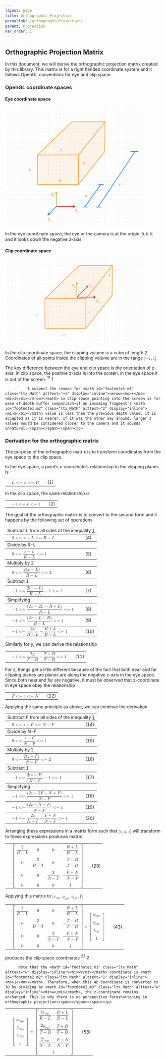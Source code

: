 ```yaml
---
layout: page
title: Orthographic Projection 
permalink: /orthographicProjection/
parent: Projection 
nav_order: 1
---
```


<html lang="en">
<head>
<meta http-equiv="content-type" content="text/html; charset=UTF-8">
<title>Orthographic Projection Matrix</title>
<!--Generated on Mon Aug  7 23:30:06 2023 by LaTeXML (version 0.8.7) http://dlmf.nist.gov/LaTeXML/.-->

<link rel="stylesheet" href="../web/LaTeXML.css" type="text/css">
<link rel="stylesheet" href="../web/ltx-article.css" type="text/css">
<meta name="viewport" content="width=device-width, initial-scale=1, shrink-to-fit=no">
</head>
<body>
<div class="ltx_page_main">
<div class="ltx_page_content">
<article class="ltx_document">
<section id="Sx1" class="ltx_section ltx_centering">
<h2 class="ltx_title ltx_title_section">Orthographic Projection Matrix</h2>

</section>
<div id="p1" class="ltx_para ltx_noindent">
<p class="ltx_p">In this document, we will derive the orthographic projection matrix created by this library.
This matrix is for a right handed coordinate system and it follows OpenGL conventions for eye and clip space. </p>
</div>
<section id="Sx1.SSx1" class="ltx_subsection">
<h3 class="ltx_title ltx_title_subsection">OpenGL coordinate spaces</h3>

<section id="Sx1.SSx1.SSSx1" class="ltx_subsubsection">
<h4 class="ltx_title ltx_title_subsubsection">Eye coordinate space</h4>

<div id="Sx1.SSx1.SSSx1.p1" class="ltx_para">
<img src="../web/x4.jpg" id="Sx1.SSx1.SSSx1.p1.g1" class="ltx_graphics ltx_img_square" width="449" height="382" alt="[Uncaptioned image]">
</div>
<div id="Sx1.SSx1.SSSx1.p2" class="ltx_para ltx_noindent">
<p class="ltx_p">In the eye coordinate space, the eye or the camera is at the origin <math id="Sx1.SSx1.SSSx1.p2.m1" class="ltx_Math" alttext="[0,0,0]" display="inline"><mrow><mo stretchy="false">[</mo><mn>0</mn><mo>,</mo><mn>0</mn><mo>,</mo><mn>0</mn><mo stretchy="false">]</mo></mrow></math> and it looks down the negative z-axis</p>
</div>
</section>
<section id="Sx1.SSx1.SSSx2" class="ltx_subsubsection">
<h4 class="ltx_title ltx_title_subsubsection">Clip coordinate space</h4>

<div id="Sx1.SSx1.SSSx2.p1" class="ltx_para">
<img src="../web/x5.jpg" id="Sx1.SSx1.SSSx2.p1.g1" class="ltx_graphics ltx_img_landscape" width="449" height="267" alt="[Uncaptioned image]">
</div>
<section id="Sx1.SSx1.SSSx2.Px1" class="ltx_paragraph">
<h5 class="ltx_title ltx_title_paragraph"></h5>

<div id="Sx1.SSx1.SSSx2.Px1.p1" class="ltx_para">
<p class="ltx_p">In the clip coordinate space, the clipping volume is a cube of length 2. Coordinates of all points inside the clipping volume are in the range <math id="Sx1.SSx1.SSSx2.Px1.p1.m1" class="ltx_Math" alttext="[-1,1]" display="inline"><mrow><mo stretchy="false">[</mo><mrow><mo>−</mo><mn>1</mn></mrow><mo>,</mo><mn>1</mn><mo stretchy="false">]</mo></mrow></math>.</p>
</div>
<div id="Sx1.SSx1.SSSx2.Px1.p2" class="ltx_para">
<p class="ltx_p">The key difference between the eye and clip space is the orientation of z-axis. In clip space, the positive z-axis is into the screen, in the eye space it is out of the screen.
<span id="footnote1" class="ltx_note ltx_role_footnote"><sup class="ltx_note_mark">1</sup><span class="ltx_note_outer"><span class="ltx_note_content"><sup class="ltx_note_mark">1</sup>
                <span class="ltx_tag ltx_tag_note">1</span>


              I suspect the reason for <math id="footnote1.m1" class="ltx_Math" alttext="+z" display="inline"><mrow><mo>+</mo><mi>z</mi></mrow></math> in clip space pointing into the screen is for ease of depth buffer comparison–if an incoming fragment’s <math id="footnote1.m2" class="ltx_Math" alttext="z" display="inline"><mi>z</mi></math> value is less than the previous depth value, it is accepted as it is nearer. If it was the other way around, larger z values would be considered closer to the camera and it sounds unnatural.</span></span></span></p>
</div>
</section>
</section>
</section>
<section id="Sx1.SSx2" class="ltx_subsection">
<h3 class="ltx_title ltx_title_subsection">Derivation for the orthographic matrix</h3>

<div id="Sx1.SSx2.p1" class="ltx_para ltx_noindent">
<p class="ltx_p">The purpose of the orthographic matrix is to transform coordinates from the eye space to the clip space.</p>
</div>
<div id="Sx1.SSx2.p2" class="ltx_para ltx_noindent">
<p class="ltx_p">In the eye space, a point’s x-coordinate’s relationship to the clipping planes is</p>
</div>
<div id="Sx1.SSx2.p3" class="ltx_para">
<table id="Sx1.EGx1" class="ltx_equationgroup ltx_eqn_align ltx_eqn_table">

<tbody id="Sx1.E1"><tr class="ltx_equation ltx_eqn_row ltx_align_baseline">
<td class="ltx_eqn_cell ltx_eqn_center_padleft"></td>
<td class="ltx_td ltx_align_right ltx_eqn_cell"><math id="Sx1.E1.m1" class="ltx_Math" alttext="\displaystyle L&lt;=x&lt;=R" display="inline"><mrow><mi>L</mi><mo mathvariant="italic">&lt;=</mo><mi>x</mi><mo mathvariant="italic">&lt;=</mo><mi>R</mi></mrow></math></td>
<td class="ltx_eqn_cell ltx_eqn_center_padright"></td>
<td rowspan="1" class="ltx_eqn_cell ltx_eqn_eqno ltx_align_middle ltx_align_right"><span class="ltx_tag ltx_tag_equation ltx_align_right">(1)</span></td>
</tr></tbody>
</table>
</div>
<div id="Sx1.SSx2.p4" class="ltx_para ltx_noindent">
<p class="ltx_p">In the clip space, the same relationship is</p>
</div>
<div id="Sx1.SSx2.p5" class="ltx_para">
<table id="Sx1.EGx2" class="ltx_equationgroup ltx_eqn_align ltx_eqn_table">

<tbody id="Sx1.E2"><tr class="ltx_equation ltx_eqn_row ltx_align_baseline">
<td class="ltx_eqn_cell ltx_eqn_center_padleft"></td>
<td class="ltx_td ltx_align_right ltx_eqn_cell"><math id="Sx1.E2.m1" class="ltx_Math" alttext="\displaystyle-1&lt;=x&lt;=1" display="inline"><mrow><mrow><mo>−</mo><mn>1</mn></mrow><mo mathvariant="italic">&lt;=</mo><mi>x</mi><mo mathvariant="italic">&lt;=</mo><mn>1</mn></mrow></math></td>
<td class="ltx_eqn_cell ltx_eqn_center_padright"></td>
<td rowspan="1" class="ltx_eqn_cell ltx_eqn_eqno ltx_align_middle ltx_align_right"><span class="ltx_tag ltx_tag_equation ltx_align_right">(2)</span></td>
</tr></tbody>
</table>
</div>
<div id="Sx1.SSx2.p6" class="ltx_para ltx_noindent">
<p class="ltx_p">The goal of the orthographic matrix is to convert to the second form and it happens by the following set of operations</p>
</div>
<div id="Sx1.SSx2.p7" class="ltx_para">
<table id="Sx1.EGx3" class="ltx_equationgroup ltx_eqn_align ltx_eqn_table">

<tbody><tr class="ltx_eqn_row ltx_align_baseline"><td class="ltx_eqn_cell ltx_align_left" style="white-space:normal;" colspan="4">Subtract L from all sides of the inequality <a href="#Sx1.E1" title="1 ‣ Derivation for the orthographic matrix" class="ltx_ref"><span class="ltx_text ltx_ref_tag">1</span></a>
</td></tr></tbody>
<tbody id="Sx1.E4"><tr class="ltx_equation ltx_eqn_row ltx_align_baseline">
<td class="ltx_eqn_cell ltx_eqn_center_padleft"></td>
<td class="ltx_td ltx_align_right ltx_eqn_cell"><math id="Sx1.E4.m1" class="ltx_Math" alttext="\displaystyle 0&lt;=x-L&lt;=R-L" display="inline"><mrow><mn>0</mn><mo mathvariant="italic">&lt;=</mo><mrow><mi>x</mi><mo>−</mo><mi>L</mi></mrow><mo mathvariant="italic">&lt;=</mo><mrow><mi>R</mi><mo>−</mo><mi>L</mi></mrow></mrow></math></td>
<td class="ltx_eqn_cell ltx_eqn_center_padright"></td>
<td rowspan="1" class="ltx_eqn_cell ltx_eqn_eqno ltx_align_middle ltx_align_right"><span class="ltx_tag ltx_tag_equation ltx_align_right">(4)</span></td>
</tr></tbody>
<tbody><tr class="ltx_eqn_row ltx_align_baseline"><td class="ltx_eqn_cell ltx_align_left" style="white-space:normal;" colspan="4">Divide by R-L</td></tr></tbody>
<tbody id="Sx1.E5"><tr class="ltx_equation ltx_eqn_row ltx_align_baseline">
<td class="ltx_eqn_cell ltx_eqn_center_padleft"></td>
<td class="ltx_td ltx_align_right ltx_eqn_cell"><math id="Sx1.E5.m1" class="ltx_Math" alttext="\displaystyle 0&lt;=\dfrac{x-L}{R-L}&lt;=1" display="inline"><mrow><mn>0</mn><mo mathvariant="italic">&lt;=</mo><mstyle displaystyle="true"><mfrac><mrow><mi>x</mi><mo>−</mo><mi>L</mi></mrow><mrow><mi>R</mi><mo>−</mo><mi>L</mi></mrow></mfrac></mstyle><mo mathvariant="italic">&lt;=</mo><mn>1</mn></mrow></math></td>
<td class="ltx_eqn_cell ltx_eqn_center_padright"></td>
<td rowspan="1" class="ltx_eqn_cell ltx_eqn_eqno ltx_align_middle ltx_align_right"><span class="ltx_tag ltx_tag_equation ltx_align_right">(5)</span></td>
</tr></tbody>
<tbody><tr class="ltx_eqn_row ltx_align_baseline"><td class="ltx_eqn_cell ltx_align_left" style="white-space:normal;" colspan="4">Multiply by 2</td></tr></tbody>
<tbody id="Sx1.E6"><tr class="ltx_equation ltx_eqn_row ltx_align_baseline">
<td class="ltx_eqn_cell ltx_eqn_center_padleft"></td>
<td class="ltx_td ltx_align_right ltx_eqn_cell"><math id="Sx1.E6.m1" class="ltx_Math" alttext="\displaystyle 0&lt;=\dfrac{2(x-L)}{R-L}&lt;=2" display="inline"><mrow><mn>0</mn><mo mathvariant="italic">&lt;=</mo><mstyle displaystyle="true"><mfrac><mrow><mn>2</mn><mo>⁢</mo><mrow><mo stretchy="false">(</mo><mrow><mi>x</mi><mo>−</mo><mi>L</mi></mrow><mo stretchy="false">)</mo></mrow></mrow><mrow><mi>R</mi><mo>−</mo><mi>L</mi></mrow></mfrac></mstyle><mo mathvariant="italic">&lt;=</mo><mn>2</mn></mrow></math></td>
<td class="ltx_eqn_cell ltx_eqn_center_padright"></td>
<td rowspan="1" class="ltx_eqn_cell ltx_eqn_eqno ltx_align_middle ltx_align_right"><span class="ltx_tag ltx_tag_equation ltx_align_right">(6)</span></td>
</tr></tbody>
<tbody><tr class="ltx_eqn_row ltx_align_baseline"><td class="ltx_eqn_cell ltx_align_left" style="white-space:normal;" colspan="4">Subtract 1</td></tr></tbody>
<tbody id="Sx1.E7"><tr class="ltx_equation ltx_eqn_row ltx_align_baseline">
<td class="ltx_eqn_cell ltx_eqn_center_padleft"></td>
<td class="ltx_td ltx_align_right ltx_eqn_cell"><math id="Sx1.E7.m1" class="ltx_Math" alttext="\displaystyle-1&lt;=\dfrac{2(x-L)}{R-L}-1&lt;=1" display="inline"><mrow><mrow><mo>−</mo><mn>1</mn></mrow><mo mathvariant="italic">&lt;=</mo><mrow><mstyle displaystyle="true"><mfrac><mrow><mn>2</mn><mo>⁢</mo><mrow><mo stretchy="false">(</mo><mrow><mi>x</mi><mo>−</mo><mi>L</mi></mrow><mo stretchy="false">)</mo></mrow></mrow><mrow><mi>R</mi><mo>−</mo><mi>L</mi></mrow></mfrac></mstyle><mo>−</mo><mn>1</mn></mrow><mo mathvariant="italic">&lt;=</mo><mn>1</mn></mrow></math></td>
<td class="ltx_eqn_cell ltx_eqn_center_padright"></td>
<td rowspan="1" class="ltx_eqn_cell ltx_eqn_eqno ltx_align_middle ltx_align_right"><span class="ltx_tag ltx_tag_equation ltx_align_right">(7)</span></td>
</tr></tbody>
<tbody><tr class="ltx_eqn_row ltx_align_baseline"><td class="ltx_eqn_cell ltx_align_left" style="white-space:normal;" colspan="4">Simplifying</td></tr></tbody>
<tbody id="Sx1.E8"><tr class="ltx_equation ltx_eqn_row ltx_align_baseline">
<td class="ltx_eqn_cell ltx_eqn_center_padleft"></td>
<td class="ltx_td ltx_align_right ltx_eqn_cell"><math id="Sx1.E8.m1" class="ltx_Math" alttext="\displaystyle-1&lt;=\dfrac{(2x-2L-R+L)}{R-L}&lt;=1" display="inline"><mrow><mrow><mo>−</mo><mn>1</mn></mrow><mo mathvariant="italic">&lt;=</mo><mstyle displaystyle="true"><mfrac><mrow><mo stretchy="false">(</mo><mrow><mrow><mrow><mn>2</mn><mo>⁢</mo><mi>x</mi></mrow><mo>−</mo><mrow><mn>2</mn><mo>⁢</mo><mi>L</mi></mrow><mo>−</mo><mi>R</mi></mrow><mo>+</mo><mi>L</mi></mrow><mo stretchy="false">)</mo></mrow><mrow><mi>R</mi><mo>−</mo><mi>L</mi></mrow></mfrac></mstyle><mo mathvariant="italic">&lt;=</mo><mn>1</mn></mrow></math></td>
<td class="ltx_eqn_cell ltx_eqn_center_padright"></td>
<td rowspan="1" class="ltx_eqn_cell ltx_eqn_eqno ltx_align_middle ltx_align_right"><span class="ltx_tag ltx_tag_equation ltx_align_right">(8)</span></td>
</tr></tbody>
<tbody id="Sx1.E9"><tr class="ltx_equation ltx_eqn_row ltx_align_baseline">
<td class="ltx_eqn_cell ltx_eqn_center_padleft"></td>
<td class="ltx_td ltx_align_right ltx_eqn_cell"><math id="Sx1.E9.m1" class="ltx_Math" alttext="\displaystyle-1&lt;=\dfrac{(2x-L-R)}{R-L}&lt;=1" display="inline"><mrow><mrow><mo>−</mo><mn>1</mn></mrow><mo mathvariant="italic">&lt;=</mo><mstyle displaystyle="true"><mfrac><mrow><mo stretchy="false">(</mo><mrow><mrow><mn>2</mn><mo>⁢</mo><mi>x</mi></mrow><mo>−</mo><mi>L</mi><mo>−</mo><mi>R</mi></mrow><mo stretchy="false">)</mo></mrow><mrow><mi>R</mi><mo>−</mo><mi>L</mi></mrow></mfrac></mstyle><mo mathvariant="italic">&lt;=</mo><mn>1</mn></mrow></math></td>
<td class="ltx_eqn_cell ltx_eqn_center_padright"></td>
<td rowspan="1" class="ltx_eqn_cell ltx_eqn_eqno ltx_align_middle ltx_align_right"><span class="ltx_tag ltx_tag_equation ltx_align_right">(9)</span></td>
</tr></tbody>
<tbody id="Sx1.E10"><tr class="ltx_equation ltx_eqn_row ltx_align_baseline">
<td class="ltx_eqn_cell ltx_eqn_center_padleft"></td>
<td class="ltx_td ltx_align_right ltx_eqn_cell"><math id="Sx1.E10.m1" class="ltx_Math" alttext="\displaystyle-1&lt;=\dfrac{2x}{R-L}-\dfrac{R+L}{R-L}&lt;=1" display="inline"><mrow><mrow><mo>−</mo><mn>1</mn></mrow><mo mathvariant="italic">&lt;=</mo><mrow><mstyle displaystyle="true"><mfrac><mrow><mn>2</mn><mo>⁢</mo><mi>x</mi></mrow><mrow><mi>R</mi><mo>−</mo><mi>L</mi></mrow></mfrac></mstyle><mo>−</mo><mstyle displaystyle="true"><mfrac><mrow><mi>R</mi><mo>+</mo><mi>L</mi></mrow><mrow><mi>R</mi><mo>−</mo><mi>L</mi></mrow></mfrac></mstyle></mrow><mo mathvariant="italic">&lt;=</mo><mn>1</mn></mrow></math></td>
<td class="ltx_eqn_cell ltx_eqn_center_padright"></td>
<td rowspan="1" class="ltx_eqn_cell ltx_eqn_eqno ltx_align_middle ltx_align_right"><span class="ltx_tag ltx_tag_equation ltx_align_right">(10)</span></td>
</tr></tbody>
</table>
</div>
<div id="Sx1.SSx2.p8" class="ltx_para ltx_noindent">
<p class="ltx_p">Similarly for y, we can derive the relationship</p>
</div>
<div id="Sx1.SSx2.p9" class="ltx_para">
<table id="Sx1.EGx4" class="ltx_equationgroup ltx_eqn_align ltx_eqn_table">

<tbody id="Sx1.E11"><tr class="ltx_equation ltx_eqn_row ltx_align_baseline">
<td class="ltx_eqn_cell ltx_eqn_center_padleft"></td>
<td class="ltx_td ltx_align_right ltx_eqn_cell"><math id="Sx1.E11.m1" class="ltx_Math" alttext="\displaystyle-1&lt;=\dfrac{2y}{T-B}-\dfrac{T+B}{T-B}&lt;=1" display="inline"><mrow><mrow><mo>−</mo><mn>1</mn></mrow><mo mathvariant="italic">&lt;=</mo><mrow><mstyle displaystyle="true"><mfrac><mrow><mn>2</mn><mo>⁢</mo><mi>y</mi></mrow><mrow><mi>T</mi><mo>−</mo><mi>B</mi></mrow></mfrac></mstyle><mo>−</mo><mstyle displaystyle="true"><mfrac><mrow><mi>T</mi><mo>+</mo><mi>B</mi></mrow><mrow><mi>T</mi><mo>−</mo><mi>B</mi></mrow></mfrac></mstyle></mrow><mo mathvariant="italic">&lt;=</mo><mn>1</mn></mrow></math></td>
<td class="ltx_eqn_cell ltx_eqn_center_padright"></td>
<td rowspan="1" class="ltx_eqn_cell ltx_eqn_eqno ltx_align_middle ltx_align_right"><span class="ltx_tag ltx_tag_equation ltx_align_right">(11)</span></td>
</tr></tbody>
</table>
</div>
<div id="Sx1.SSx2.p10" class="ltx_para ltx_noindent">
<p class="ltx_p">For z, things get a little different because of the fact that both near and far clipping planes are planes are along the negative z-axis in the eye space. Since both near and far are negative, it must be observed that z-coordinate in eye space obey the relationship</p>
</div>
<div id="Sx1.SSx2.p11" class="ltx_para">
<table id="Sx1.EGx5" class="ltx_equationgroup ltx_eqn_align ltx_eqn_table">

<tbody id="Sx1.E12"><tr class="ltx_equation ltx_eqn_row ltx_align_baseline">
<td class="ltx_eqn_cell ltx_eqn_center_padleft"></td>
<td class="ltx_td ltx_align_right ltx_eqn_cell"><math id="Sx1.E12.m1" class="ltx_Math" alttext="\displaystyle F&lt;=z&lt;=N" display="inline"><mrow><mi>F</mi><mo mathvariant="italic">&lt;=</mo><mi>z</mi><mo mathvariant="italic">&lt;=</mo><mi>N</mi></mrow></math></td>
<td class="ltx_eqn_cell ltx_eqn_center_padright"></td>
<td rowspan="1" class="ltx_eqn_cell ltx_eqn_eqno ltx_align_middle ltx_align_right"><span class="ltx_tag ltx_tag_equation ltx_align_right">(12)</span></td>
</tr></tbody>
</table>
</div>
<div id="Sx1.SSx2.p12" class="ltx_para ltx_noindent">
<p class="ltx_p">Applying the same principle as above, we can continue the derivation</p>
</div>
<div id="Sx1.SSx2.p13" class="ltx_para">
<table id="Sx1.EGx6" class="ltx_equationgroup ltx_eqn_align ltx_eqn_table">

<tbody><tr class="ltx_eqn_row ltx_align_baseline"><td class="ltx_eqn_cell ltx_align_left" style="white-space:normal;" colspan="4">Subtract F from all sides of the inequality <a href="#Sx1.E1" title="1 ‣ Derivation for the orthographic matrix" class="ltx_ref"><span class="ltx_text ltx_ref_tag">1</span></a>
</td></tr></tbody>
<tbody id="Sx1.E14"><tr class="ltx_equation ltx_eqn_row ltx_align_baseline">
<td class="ltx_eqn_cell ltx_eqn_center_padleft"></td>
<td class="ltx_td ltx_align_right ltx_eqn_cell"><math id="Sx1.E14.m1" class="ltx_Math" alttext="\displaystyle 0&lt;=z-F&lt;=N-F" display="inline"><mrow><mn>0</mn><mo mathvariant="italic">&lt;=</mo><mrow><mi>z</mi><mo>−</mo><mi>F</mi></mrow><mo mathvariant="italic">&lt;=</mo><mrow><mi>N</mi><mo>−</mo><mi>F</mi></mrow></mrow></math></td>
<td class="ltx_eqn_cell ltx_eqn_center_padright"></td>
<td rowspan="1" class="ltx_eqn_cell ltx_eqn_eqno ltx_align_middle ltx_align_right"><span class="ltx_tag ltx_tag_equation ltx_align_right">(14)</span></td>
</tr></tbody>
<tbody><tr class="ltx_eqn_row ltx_align_baseline"><td class="ltx_eqn_cell ltx_align_left" style="white-space:normal;" colspan="4">Divide by N-F</td></tr></tbody>
<tbody id="Sx1.E15"><tr class="ltx_equation ltx_eqn_row ltx_align_baseline">
<td class="ltx_eqn_cell ltx_eqn_center_padleft"></td>
<td class="ltx_td ltx_align_right ltx_eqn_cell"><math id="Sx1.E15.m1" class="ltx_Math" alttext="\displaystyle 0&lt;=\dfrac{z-F}{N-F}&lt;=1" display="inline"><mrow><mn>0</mn><mo mathvariant="italic">&lt;=</mo><mstyle displaystyle="true"><mfrac><mrow><mi>z</mi><mo>−</mo><mi>F</mi></mrow><mrow><mi>N</mi><mo>−</mo><mi>F</mi></mrow></mfrac></mstyle><mo mathvariant="italic">&lt;=</mo><mn>1</mn></mrow></math></td>
<td class="ltx_eqn_cell ltx_eqn_center_padright"></td>
<td rowspan="1" class="ltx_eqn_cell ltx_eqn_eqno ltx_align_middle ltx_align_right"><span class="ltx_tag ltx_tag_equation ltx_align_right">(15)</span></td>
</tr></tbody>
<tbody><tr class="ltx_eqn_row ltx_align_baseline"><td class="ltx_eqn_cell ltx_align_left" style="white-space:normal;" colspan="4">Multiply by 2</td></tr></tbody>
<tbody id="Sx1.E16"><tr class="ltx_equation ltx_eqn_row ltx_align_baseline">
<td class="ltx_eqn_cell ltx_eqn_center_padleft"></td>
<td class="ltx_td ltx_align_right ltx_eqn_cell"><math id="Sx1.E16.m1" class="ltx_Math" alttext="\displaystyle 0&lt;=\dfrac{2(z-F)}{N-F}&lt;=2" display="inline"><mrow><mn>0</mn><mo mathvariant="italic">&lt;=</mo><mstyle displaystyle="true"><mfrac><mrow><mn>2</mn><mo>⁢</mo><mrow><mo stretchy="false">(</mo><mrow><mi>z</mi><mo>−</mo><mi>F</mi></mrow><mo stretchy="false">)</mo></mrow></mrow><mrow><mi>N</mi><mo>−</mo><mi>F</mi></mrow></mfrac></mstyle><mo mathvariant="italic">&lt;=</mo><mn>2</mn></mrow></math></td>
<td class="ltx_eqn_cell ltx_eqn_center_padright"></td>
<td rowspan="1" class="ltx_eqn_cell ltx_eqn_eqno ltx_align_middle ltx_align_right"><span class="ltx_tag ltx_tag_equation ltx_align_right">(16)</span></td>
</tr></tbody>
<tbody><tr class="ltx_eqn_row ltx_align_baseline"><td class="ltx_eqn_cell ltx_align_left" style="white-space:normal;" colspan="4">Subtract 1</td></tr></tbody>
<tbody id="Sx1.E17"><tr class="ltx_equation ltx_eqn_row ltx_align_baseline">
<td class="ltx_eqn_cell ltx_eqn_center_padleft"></td>
<td class="ltx_td ltx_align_right ltx_eqn_cell"><math id="Sx1.E17.m1" class="ltx_Math" alttext="\displaystyle-1&lt;=\dfrac{2(z-F)}{N-F}-1&lt;=1" display="inline"><mrow><mrow><mo>−</mo><mn>1</mn></mrow><mo mathvariant="italic">&lt;=</mo><mrow><mstyle displaystyle="true"><mfrac><mrow><mn>2</mn><mo>⁢</mo><mrow><mo stretchy="false">(</mo><mrow><mi>z</mi><mo>−</mo><mi>F</mi></mrow><mo stretchy="false">)</mo></mrow></mrow><mrow><mi>N</mi><mo>−</mo><mi>F</mi></mrow></mfrac></mstyle><mo>−</mo><mn>1</mn></mrow><mo mathvariant="italic">&lt;=</mo><mn>1</mn></mrow></math></td>
<td class="ltx_eqn_cell ltx_eqn_center_padright"></td>
<td rowspan="1" class="ltx_eqn_cell ltx_eqn_eqno ltx_align_middle ltx_align_right"><span class="ltx_tag ltx_tag_equation ltx_align_right">(17)</span></td>
</tr></tbody>
<tbody><tr class="ltx_eqn_row ltx_align_baseline"><td class="ltx_eqn_cell ltx_align_left" style="white-space:normal;" colspan="4">Simplifying</td></tr></tbody>
<tbody id="Sx1.E18"><tr class="ltx_equation ltx_eqn_row ltx_align_baseline">
<td class="ltx_eqn_cell ltx_eqn_center_padleft"></td>
<td class="ltx_td ltx_align_right ltx_eqn_cell"><math id="Sx1.E18.m1" class="ltx_Math" alttext="\displaystyle-1&lt;=\dfrac{(2z-2F-N+F)}{N-F}&lt;=1" display="inline"><mrow><mrow><mo>−</mo><mn>1</mn></mrow><mo mathvariant="italic">&lt;=</mo><mstyle displaystyle="true"><mfrac><mrow><mo stretchy="false">(</mo><mrow><mrow><mrow><mn>2</mn><mo>⁢</mo><mi>z</mi></mrow><mo>−</mo><mrow><mn>2</mn><mo>⁢</mo><mi>F</mi></mrow><mo>−</mo><mi>N</mi></mrow><mo>+</mo><mi>F</mi></mrow><mo stretchy="false">)</mo></mrow><mrow><mi>N</mi><mo>−</mo><mi>F</mi></mrow></mfrac></mstyle><mo mathvariant="italic">&lt;=</mo><mn>1</mn></mrow></math></td>
<td class="ltx_eqn_cell ltx_eqn_center_padright"></td>
<td rowspan="1" class="ltx_eqn_cell ltx_eqn_eqno ltx_align_middle ltx_align_right"><span class="ltx_tag ltx_tag_equation ltx_align_right">(18)</span></td>
</tr></tbody>
<tbody id="Sx1.E19"><tr class="ltx_equation ltx_eqn_row ltx_align_baseline">
<td class="ltx_eqn_cell ltx_eqn_center_padleft"></td>
<td class="ltx_td ltx_align_right ltx_eqn_cell"><math id="Sx1.E19.m1" class="ltx_Math" alttext="\displaystyle-1&lt;=\dfrac{(2z-N-F)}{N-F}&lt;=1" display="inline"><mrow><mrow><mo>−</mo><mn>1</mn></mrow><mo mathvariant="italic">&lt;=</mo><mstyle displaystyle="true"><mfrac><mrow><mo stretchy="false">(</mo><mrow><mrow><mn>2</mn><mo>⁢</mo><mi>z</mi></mrow><mo>−</mo><mi>N</mi><mo>−</mo><mi>F</mi></mrow><mo stretchy="false">)</mo></mrow><mrow><mi>N</mi><mo>−</mo><mi>F</mi></mrow></mfrac></mstyle><mo mathvariant="italic">&lt;=</mo><mn>1</mn></mrow></math></td>
<td class="ltx_eqn_cell ltx_eqn_center_padright"></td>
<td rowspan="1" class="ltx_eqn_cell ltx_eqn_eqno ltx_align_middle ltx_align_right"><span class="ltx_tag ltx_tag_equation ltx_align_right">(19)</span></td>
</tr></tbody>
<tbody id="Sx1.E20"><tr class="ltx_equation ltx_eqn_row ltx_align_baseline">
<td class="ltx_eqn_cell ltx_eqn_center_padleft"></td>
<td class="ltx_td ltx_align_right ltx_eqn_cell"><math id="Sx1.E20.m1" class="ltx_Math" alttext="\displaystyle-1&lt;=\dfrac{2z}{N-F}-\dfrac{F+N}{N-F}&lt;=1" display="inline"><mrow><mrow><mo>−</mo><mn>1</mn></mrow><mo mathvariant="italic">&lt;=</mo><mrow><mstyle displaystyle="true"><mfrac><mrow><mn>2</mn><mo>⁢</mo><mi>z</mi></mrow><mrow><mi>N</mi><mo>−</mo><mi>F</mi></mrow></mfrac></mstyle><mo>−</mo><mstyle displaystyle="true"><mfrac><mrow><mi>F</mi><mo>+</mo><mi>N</mi></mrow><mrow><mi>N</mi><mo>−</mo><mi>F</mi></mrow></mfrac></mstyle></mrow><mo mathvariant="italic">&lt;=</mo><mn>1</mn></mrow></math></td>
<td class="ltx_eqn_cell ltx_eqn_center_padright"></td>
<td rowspan="1" class="ltx_eqn_cell ltx_eqn_eqno ltx_align_middle ltx_align_right"><span class="ltx_tag ltx_tag_equation ltx_align_right">(20)</span></td>
</tr></tbody>
</table>
</div>
<div id="Sx1.SSx2.p14" class="ltx_para ltx_noindent">
<p class="ltx_p">Arranging these expressions in a matrix form such that <math id="Sx1.SSx2.p14.m1" class="ltx_Math" alttext="[x,y,z]" display="inline"><mrow><mo stretchy="false">[</mo><mi>x</mi><mo>,</mo><mi>y</mi><mo>,</mo><mi>z</mi><mo stretchy="false">]</mo></mrow></math> will transform to these expressions produces matrix</p>
</div>
<div id="Sx1.SSx2.p15" class="ltx_para">
<table id="Sx1.EGx7" class="ltx_equationgroup ltx_eqn_align ltx_eqn_table">

<tbody id="Sx1.E28"><tr class="ltx_equation ltx_eqn_row ltx_align_baseline">
<td class="ltx_eqn_cell ltx_eqn_center_padleft"></td>
<td class="ltx_td ltx_align_right ltx_eqn_cell"><math id="Sx1.E28.m1" class="ltx_Math" alttext="\displaystyle\begin{bmatrix}\dfrac{2}{R-L}&amp;0&amp;0&amp;-\dfrac{R+L}{R-L}\\
\\
0&amp;\dfrac{2}{B-T}&amp;0&amp;-\dfrac{T+B}{T-B}\\
\\
0&amp;0&amp;\dfrac{2}{N-F}&amp;-\dfrac{F+N}{N-F}\\
\\
0&amp;0&amp;0&amp;1\end{bmatrix}" display="inline"><mrow><mo>[</mo><mtable columnspacing="5pt" rowspacing="0pt"><mtr><mtd><mstyle displaystyle="true"><mfrac><mn>2</mn><mrow><mi>R</mi><mo>−</mo><mi>L</mi></mrow></mfrac></mstyle></mtd><mtd><mn>0</mn></mtd><mtd><mn>0</mn></mtd><mtd><mrow><mo>−</mo><mstyle displaystyle="true"><mfrac><mrow><mi>R</mi><mo>+</mo><mi>L</mi></mrow><mrow><mi>R</mi><mo>−</mo><mi>L</mi></mrow></mfrac></mstyle></mrow></mtd></mtr><mtr><mtd></mtd></mtr><mtr><mtd><mn>0</mn></mtd><mtd><mstyle displaystyle="true"><mfrac><mn>2</mn><mrow><mi>B</mi><mo>−</mo><mi>T</mi></mrow></mfrac></mstyle></mtd><mtd><mn>0</mn></mtd><mtd><mrow><mo>−</mo><mstyle displaystyle="true"><mfrac><mrow><mi>T</mi><mo>+</mo><mi>B</mi></mrow><mrow><mi>T</mi><mo>−</mo><mi>B</mi></mrow></mfrac></mstyle></mrow></mtd></mtr><mtr><mtd></mtd></mtr><mtr><mtd><mn>0</mn></mtd><mtd><mn>0</mn></mtd><mtd><mstyle displaystyle="true"><mfrac><mn>2</mn><mrow><mi>N</mi><mo>−</mo><mi>F</mi></mrow></mfrac></mstyle></mtd><mtd><mrow><mo>−</mo><mstyle displaystyle="true"><mfrac><mrow><mi>F</mi><mo>+</mo><mi>N</mi></mrow><mrow><mi>N</mi><mo>−</mo><mi>F</mi></mrow></mfrac></mstyle></mrow></mtd></mtr><mtr><mtd></mtd></mtr><mtr><mtd><mn>0</mn></mtd><mtd><mn>0</mn></mtd><mtd><mn>0</mn></mtd><mtd><mn>1</mn></mtd></mtr></mtable><mo>]</mo></mrow></math></td>
<td class="ltx_eqn_cell ltx_eqn_center_padright"></td>
<td rowspan="1" class="ltx_eqn_cell ltx_eqn_eqno ltx_align_middle ltx_align_right"><span class="ltx_tag ltx_tag_equation ltx_align_right">(28)</span></td>
</tr></tbody>
</table>
</div>
<div id="Sx1.SSx2.p16" class="ltx_para ltx_noindent">
<p class="ltx_p">Applying this matrix to <math id="Sx1.SSx2.p16.m1" class="ltx_Math" alttext="[x_{eye},y_{eye},z_{eye},1]" display="inline"><mrow><mo stretchy="false">[</mo><msub><mi>x</mi><mrow><mi>e</mi><mo>⁢</mo><mi>y</mi><mo>⁢</mo><mi>e</mi></mrow></msub><mo>,</mo><msub><mi>y</mi><mrow><mi>e</mi><mo>⁢</mo><mi>y</mi><mo>⁢</mo><mi>e</mi></mrow></msub><mo>,</mo><msub><mi>z</mi><mrow><mi>e</mi><mo>⁢</mo><mi>y</mi><mo>⁢</mo><mi>e</mi></mrow></msub><mo>,</mo><mn>1</mn><mo stretchy="false">]</mo></mrow></math></p>
<table id="Sx1.EGx8" class="ltx_equationgroup ltx_eqn_align ltx_eqn_table">

<tbody id="Sx1.E43"><tr class="ltx_equation ltx_eqn_row ltx_align_baseline">
<td class="ltx_eqn_cell ltx_eqn_center_padleft"></td>
<td class="ltx_td ltx_align_right ltx_eqn_cell"><math id="Sx1.E43.m1" class="ltx_Math" alttext="\displaystyle\begin{bmatrix}\dfrac{2}{R-L}&amp;0&amp;0&amp;-\dfrac{R+L}{R-L}\\
\\
0&amp;\dfrac{2}{B-T}&amp;0&amp;-\dfrac{T+B}{T-B}\\
\\
0&amp;0&amp;\dfrac{2}{N-F}&amp;-\dfrac{F+N}{N-F}\\
\\
0&amp;0&amp;0&amp;1\end{bmatrix}\times\begin{bmatrix}x_{eye}\\
\\
y_{eye}\\
\\
z_{eye}\\
\\
1\end{bmatrix}" display="inline"><mrow><mrow><mo>[</mo><mtable columnspacing="5pt" rowspacing="0pt"><mtr><mtd><mstyle displaystyle="true"><mfrac><mn>2</mn><mrow><mi>R</mi><mo>−</mo><mi>L</mi></mrow></mfrac></mstyle></mtd><mtd><mn>0</mn></mtd><mtd><mn>0</mn></mtd><mtd><mrow><mo>−</mo><mstyle displaystyle="true"><mfrac><mrow><mi>R</mi><mo>+</mo><mi>L</mi></mrow><mrow><mi>R</mi><mo>−</mo><mi>L</mi></mrow></mfrac></mstyle></mrow></mtd></mtr><mtr><mtd></mtd></mtr><mtr><mtd><mn>0</mn></mtd><mtd><mstyle displaystyle="true"><mfrac><mn>2</mn><mrow><mi>B</mi><mo>−</mo><mi>T</mi></mrow></mfrac></mstyle></mtd><mtd><mn>0</mn></mtd><mtd><mrow><mo>−</mo><mstyle displaystyle="true"><mfrac><mrow><mi>T</mi><mo>+</mo><mi>B</mi></mrow><mrow><mi>T</mi><mo>−</mo><mi>B</mi></mrow></mfrac></mstyle></mrow></mtd></mtr><mtr><mtd></mtd></mtr><mtr><mtd><mn>0</mn></mtd><mtd><mn>0</mn></mtd><mtd><mstyle displaystyle="true"><mfrac><mn>2</mn><mrow><mi>N</mi><mo>−</mo><mi>F</mi></mrow></mfrac></mstyle></mtd><mtd><mrow><mo>−</mo><mstyle displaystyle="true"><mfrac><mrow><mi>F</mi><mo>+</mo><mi>N</mi></mrow><mrow><mi>N</mi><mo>−</mo><mi>F</mi></mrow></mfrac></mstyle></mrow></mtd></mtr><mtr><mtd></mtd></mtr><mtr><mtd><mn>0</mn></mtd><mtd><mn>0</mn></mtd><mtd><mn>0</mn></mtd><mtd><mn>1</mn></mtd></mtr></mtable><mo rspace="0.055em">]</mo></mrow><mo rspace="0.222em">×</mo><mrow><mo>[</mo><mtable rowspacing="0pt"><mtr><mtd><msub><mi>x</mi><mrow><mi>e</mi><mo>⁢</mo><mi>y</mi><mo>⁢</mo><mi>e</mi></mrow></msub></mtd></mtr><mtr><mtd></mtd></mtr><mtr><mtd><msub><mi>y</mi><mrow><mi>e</mi><mo>⁢</mo><mi>y</mi><mo>⁢</mo><mi>e</mi></mrow></msub></mtd></mtr><mtr><mtd></mtd></mtr><mtr><mtd><msub><mi>z</mi><mrow><mi>e</mi><mo>⁢</mo><mi>y</mi><mo>⁢</mo><mi>e</mi></mrow></msub></mtd></mtr><mtr><mtd></mtd></mtr><mtr><mtd><mn>1</mn></mtd></mtr></mtable><mo>]</mo></mrow></mrow></math></td>
<td class="ltx_eqn_cell ltx_eqn_center_padright"></td>
<td rowspan="1" class="ltx_eqn_cell ltx_eqn_eqno ltx_align_middle ltx_align_right"><span class="ltx_tag ltx_tag_equation ltx_align_right">(43)</span></td>
</tr></tbody>
</table>
</div>
<div id="Sx1.SSx2.p17" class="ltx_para ltx_noindent">
<p class="ltx_p">produces the clip space coordinates <span id="footnote2" class="ltx_note ltx_role_footnote"><sup class="ltx_note_mark">2</sup><span class="ltx_note_outer"><span class="ltx_note_content"><sup class="ltx_note_mark">2</sup>
            <span class="ltx_tag ltx_tag_note">2</span>


          Note that the <math id="footnote2.m1" class="ltx_Math" alttext="w" display="inline"><mi>w</mi></math> coordinate is <math id="footnote2.m2" class="ltx_Math" alttext="1" display="inline"><mn>1</mn></math>. Therefore, when this 4D coordinate is converted to 3D by dividing by <math id="footnote2.m3" class="ltx_Math" alttext="w" display="inline"><mi>w</mi></math>, the z-coordinate remains unchanged. This is why there is no perspective foreshortening in orthographic projection</span></span></span></p>
</div>
<div id="Sx1.SSx2.p18" class="ltx_para">
<table id="Sx1.EGx9" class="ltx_equationgroup ltx_eqn_align ltx_eqn_table">

<tbody id="Sx1.E58"><tr class="ltx_equation ltx_eqn_row ltx_align_baseline">
<td class="ltx_eqn_cell ltx_eqn_center_padleft"></td>
<td class="ltx_td ltx_align_right ltx_eqn_cell"><math id="Sx1.E58.m1" class="ltx_Math" alttext="\displaystyle\begin{bmatrix}x_{clip}\\
\\
y_{clip}\\
\\
z_{clip}\\
\\
1\end{bmatrix}=\begin{bmatrix}\dfrac{2x_{eye}}{R-L}-\dfrac{R+L}{R-L}\\
\\
\dfrac{2y_{eye}}{T-B}-\dfrac{T+B}{T-B}\\
\\
\dfrac{2z_{eye}}{N-F}-\dfrac{F+N}{N-F}\\
\\
1\end{bmatrix}" display="inline"><mrow><mrow><mo>[</mo><mtable rowspacing="0pt"><mtr><mtd><msub><mi>x</mi><mrow><mi>c</mi><mo>⁢</mo><mi>l</mi><mo>⁢</mo><mi>i</mi><mo>⁢</mo><mi>p</mi></mrow></msub></mtd></mtr><mtr><mtd></mtd></mtr><mtr><mtd><msub><mi>y</mi><mrow><mi>c</mi><mo>⁢</mo><mi>l</mi><mo>⁢</mo><mi>i</mi><mo>⁢</mo><mi>p</mi></mrow></msub></mtd></mtr><mtr><mtd></mtd></mtr><mtr><mtd><msub><mi>z</mi><mrow><mi>c</mi><mo>⁢</mo><mi>l</mi><mo>⁢</mo><mi>i</mi><mo>⁢</mo><mi>p</mi></mrow></msub></mtd></mtr><mtr><mtd></mtd></mtr><mtr><mtd><mn>1</mn></mtd></mtr></mtable><mo>]</mo></mrow><mo>=</mo><mrow><mo>[</mo><mtable rowspacing="0pt"><mtr><mtd><mrow><mstyle displaystyle="true"><mfrac><mrow><mn>2</mn><mo>⁢</mo><msub><mi>x</mi><mrow><mi>e</mi><mo>⁢</mo><mi>y</mi><mo>⁢</mo><mi>e</mi></mrow></msub></mrow><mrow><mi>R</mi><mo>−</mo><mi>L</mi></mrow></mfrac></mstyle><mo>−</mo><mstyle displaystyle="true"><mfrac><mrow><mi>R</mi><mo>+</mo><mi>L</mi></mrow><mrow><mi>R</mi><mo>−</mo><mi>L</mi></mrow></mfrac></mstyle></mrow></mtd></mtr><mtr><mtd></mtd></mtr><mtr><mtd><mrow><mstyle displaystyle="true"><mfrac><mrow><mn>2</mn><mo>⁢</mo><msub><mi>y</mi><mrow><mi>e</mi><mo>⁢</mo><mi>y</mi><mo>⁢</mo><mi>e</mi></mrow></msub></mrow><mrow><mi>T</mi><mo>−</mo><mi>B</mi></mrow></mfrac></mstyle><mo>−</mo><mstyle displaystyle="true"><mfrac><mrow><mi>T</mi><mo>+</mo><mi>B</mi></mrow><mrow><mi>T</mi><mo>−</mo><mi>B</mi></mrow></mfrac></mstyle></mrow></mtd></mtr><mtr><mtd></mtd></mtr><mtr><mtd><mrow><mstyle displaystyle="true"><mfrac><mrow><mn>2</mn><mo>⁢</mo><msub><mi>z</mi><mrow><mi>e</mi><mo>⁢</mo><mi>y</mi><mo>⁢</mo><mi>e</mi></mrow></msub></mrow><mrow><mi>N</mi><mo>−</mo><mi>F</mi></mrow></mfrac></mstyle><mo>−</mo><mstyle displaystyle="true"><mfrac><mrow><mi>F</mi><mo>+</mo><mi>N</mi></mrow><mrow><mi>N</mi><mo>−</mo><mi>F</mi></mrow></mfrac></mstyle></mrow></mtd></mtr><mtr><mtd></mtd></mtr><mtr><mtd><mn>1</mn></mtd></mtr></mtable><mo>]</mo></mrow></mrow></math></td>
<td class="ltx_eqn_cell ltx_eqn_center_padright"></td>
<td rowspan="1" class="ltx_eqn_cell ltx_eqn_eqno ltx_align_middle ltx_align_right"><span class="ltx_tag ltx_tag_equation ltx_align_right">(58)</span></td>
</tr></tbody>
</table>
</div>
</section>
</article>
</div>
</div>
</body>
</html>
